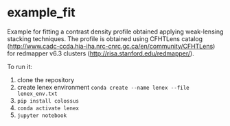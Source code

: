 # example_fit
Example for fitting a contrast density profile obtained applying weak-lensing stacking techniques. 
The profile is obtained using CFHTLens catalog (http://www.cadc-ccda.hia-iha.nrc-cnrc.gc.ca/en/community/CFHTLens) for redmapper v6.3 clusters (http://risa.stanford.edu/redmapper/).

To run it:
1) clone the repository 
2) create lenex environment 
   `conda create --name lenex --file lenex_env.txt`
3) `pip install colossus`
3) `conda activate lenex`
4) `jupyter notebook`
